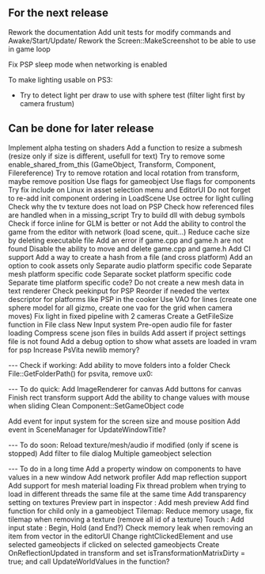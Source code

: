 ## For the next release

Rework the documentation
Add unit tests for modify commands and Awake/Start/Update/
Rework the Screen::MakeScreenshot to be able to use in game loop

Fix PSP sleep mode when networking is enabled

To make lighting usable on PS3:
- Try to detect light per draw to use with sphere test (filter light first by camera frustum)

## Can be done for later release
Implement alpha testing on shaders
Add a function to resize a submesh (resize only if size is different, usefull for text)
Try to remove some enable_shared_from_this (GameObject, Transform, Component, Filereference)
Try to remove rotation and local rotation from transform, maybe remove position
Use flags for gameobject
Use flags for components
Try fix include on Linux in asset selection menu and EditorUI
Do not forget to re-add init component ordering in LoadScene
Use octree for light culling
Check why the tv texture does not load on PSP
Check how referenced files are handled when in a missing_script
Try to build dll with debug symbols
Check if force inline for GLM is better or not
Add the ability to control the game from the editor with network (load scene, quit...)
Reduce cache size by deleting executable file
Add an error if game.cpp and game.h are not found
Disable the ability to move and delete game.cpp and game.h
Add CI support
Add a way to create a hash from a file (and cross platform)
Add an option to cook assets only
Separate audio platform specific code
Separate mesh platform specific code
Separate socket platform specific code
Separate time platform specific code?
Do not create a new mesh data in text renderer
Check peekinput for PSP
Reorder if needed the vertex descriptor for platforms like PSP in the cooker
Use VAO for lines (create one sphere model for all gizmo, create one vao for the grid when camera moves)
Fix light in fixed pipeline with 2 cameras
Create a GetFileSize function in File class
New Input system
Pre-open audio file for faster loading
Compress scene json files in builds
Add assert if project settings file is not found
Add a debug option to show what assets are loaded in vram for psp
Increase PsVita newlib memory?


--- Check if working:
Add ability to move folders into a folder
Check File::GetFolderPath() for psvita, remove ux0:

--- To do quick:
Add ImageRenderer for canvas
Add buttons for canvas
Finish rect transform support
Add the ability to change values with mouse when sliding
Clean Component::SetGameObject code

Add event for input system for the screen size and mouse position
Add event in SceneManager for UpdateWindowTitle?

--- To do soon:
Reload texture/mesh/audio if modified (only if scene is stopped)
Add filter to file dialog
Multiple gameobject selection

--- To do in a long time
Add a property window on components to have values in a new window
Add network profiler
Add map reflection support
Add support for mesh material loading
Fix thread problem when trying to load in different threads the same file at the same time
Add transparency setting on textures
Preview part in inspector : Add mesh preview
Add find function for child only in a gameobject
Tilemap: Reduce memory usage, fix tilemap when removing a texture (remove all id of a texture)
Touch : Add  input state : Begin, Hold (and End?)
Check memory leak when removing an item from vector in the editorUI
Change rightClickedElement and use selected gameobjects if clicked on selected gameobjects
Create OnReflectionUpdated in transform and set isTransformationMatrixDirty = true; and call UpdateWorldValues in the function?
